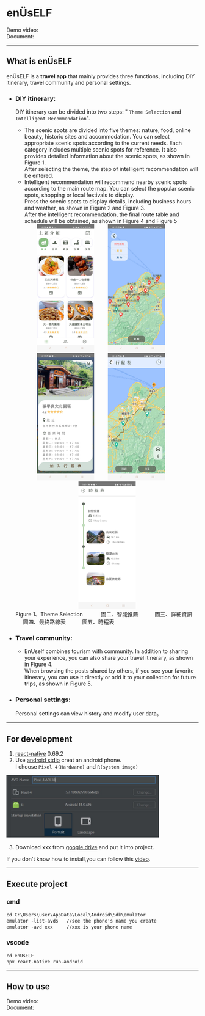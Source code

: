 # enÜsELF
Demo video:<Br>
Document:<Br>

------------------------
  
## What is enÜsELF

enÜsELF is a **travel app** that mainly provides three functions, including DIY itinerary, travel community and personal settings.

- ### DIY itinerary:
  DIY itinerary can be divided into two steps: " `Theme Selection` and `Intelligent Recommendation`".
  - The scenic spots are divided into five themes: nature, food, online beauty, historic sites and accommodation. You can select appropriate scenic spots according to the current needs. Each category includes multiple scenic spots for reference. It also provides detailed information about the scenic spots, as shown in Figure 1.</br>After selecting the theme, the step of intelligent recommendation will be entered.
  - Intelligent recommendation will recommend nearby scenic spots according to the main route map. You can select the popular scenic spots, shopping or local festivals to display. </br>Press the scenic spots to display details, including business hours and weather, as shown in Figure 2 and Figure 3.
</br>After the intelligent recommendation, the final route table and schedule will be obtained, as shown in Figure 4 and Figure 5

  <div align="center">
      <img src="/readmeImg/theme.jpg" alt="theme" title="theme" width="150"> &nbsp&nbsp&nbsp&nbsp&nbsp&nbsp&nbsp
      <img src="/readmeImg/map.jpg" alt="map" title="map" width="150"> &nbsp&nbsp&nbsp&nbsp&nbsp&nbsp&nbsp
      <img src="/readmeImg/detail.jpg" alt="detail" title="detail" width="150" > &nbsp&nbsp&nbsp&nbsp&nbsp&nbsp&nbsp
      <img src="/readmeImg/final.jpg" alt="final" title="final" width="150" > &nbsp&nbsp&nbsp&nbsp&nbsp&nbsp&nbsp
      <img src="/readmeImg/timeline.jpg" alt="timeline" title="timeline" width="150" >
  </div>
      Figure 1、Theme Selection</span>
      &nbsp&nbsp&nbsp&nbsp&nbsp&nbsp&nbsp&nbsp&nbsp&nbsp&nbsp圖二、智能推薦
      &nbsp&nbsp&nbsp&nbsp&nbsp&nbsp&nbsp&nbsp&nbsp&nbsp圖三、詳細資訊
      &nbsp&nbsp&nbsp&nbsp&nbsp圖四、最終路線表
      &nbsp&nbsp&nbsp&nbsp&nbsp&nbsp&nbsp&nbsp&nbsp&nbsp圖五、時程表
  
- ### Travel community:
  - EnUself combines tourism with community. In addition to sharing your experience, you can also share your travel itinerary, as shown in Figure 4.</br>
    When browsing the posts shared by others, if you see your favorite itinerary, you can use it directly or add it to your collection for future trips, as shown in Figure 5.

  
- ### Personal settings:
   Personal settings can view history and modify user data。

------------------

## For development
1. [react-native](https://reactnative.dev/docs/environment-setup) 0.69.2 </br>
2. Use [android stdio](https://developer.android.com/studio) creat an android phone.<br>
I choose `Pixel 4(Hardware)` and `R(system image)`<br>
<img src="/readmeImg/android-version.jpg" alt="android_ver" title="android_ver" width="400">
  
3. Download xxx from [google drive]() and put it into project.<br>

If you don't know how to install,you can follow this [video](https://www.youtube.com/watch?v=oZFCt69Bccc).</br>

-------------

## Execute project
### cmd
```
cd C:\Users\user\AppData\Local\Android\Sdk\emulator
emulator -list-avds   //see the phone's name you create
emulator -avd xxx     //xxx is your phone name
```
### vscode
```  
cd enUsELF
npx react-native run-android
```

----

## How to use

Demo video:<Br>
Document:<Br>

